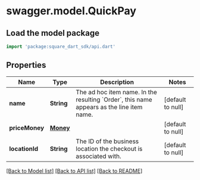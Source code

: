 # swagger.model.QuickPay

## Load the model package
```dart
import 'package:square_dart_sdk/api.dart'
```

## Properties
Name | Type | Description | Notes
------------ | ------------- | ------------- | -------------
**name** | **String** | The ad hoc item name. In the resulting &#x60;Order&#x60;, this name appears as the line item name. | [default to null]
**priceMoney** | [**Money**](Money.md) |  | [default to null]
**locationId** | **String** | The ID of the business location the checkout is associated with. | [default to null]

[[Back to Model list]](../README.md#documentation-for-models) [[Back to API list]](../README.md#documentation-for-api-endpoints) [[Back to README]](../README.md)

